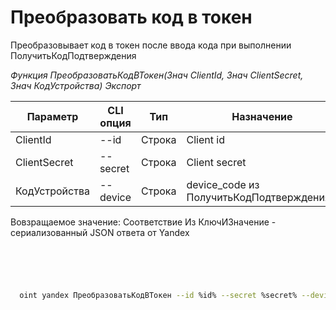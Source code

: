 ﻿---
sidebar_position: 2
---

# Преобразовать код в токен
 Преобразовывает код в токен после ввода кода при выполнении ПолучитьКодПодтверждения


*Функция ПреобразоватьКодВТокен(Знач ClientId, Знач ClientSecret, Знач КодУстройства) Экспорт*

  | Параметр | CLI опция | Тип | Назначение |
  |-|-|-|-|
  | ClientId | --id | Строка | Client id |
  | ClientSecret | --secret | Строка | Client secret |
  | КодУстройства | --device | Строка | device_code из ПолучитьКодПодтверждения() |

  
  Вовзращаемое значение:   Соответствие Из КлючИЗначение - сериализованный JSON ответа от Yandex

```bsl title="Пример кода"
	

	
```

```sh title="Пример команд CLI"
    
  oint yandex ПреобразоватьКодВТокен --id %id% --secret %secret% --device %device%

```


```json title="Результат"



```

